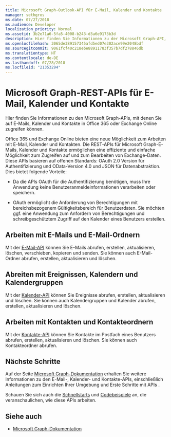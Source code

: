 ```yaml
---
title: Microsoft Graph-Outlook-API für E-Mail, Kalender und Kontakte
manager: sethgros
ms.date: 07/27/2018
ms.audience: Developer
localization_priority: Normal
ms.assetid: 3b2e71a6-5fa5-4008-b243-d3a6e9173b3d
description: Hier finden Sie Informationen zu der Microsoft Graph-API, mit denen Sie auf E-Mails, Kalender und Kontakte in Office 365 oder Exchange Online zugreifen können.
ms.openlocfilehash: 3065de389157345afd5ed07e302ace99e2048bdf
ms.sourcegitcommit: 9061fcf40c218ebe88911783f357b7df278846db
ms.translationtype: HT
ms.contentlocale: de-DE
ms.lasthandoff: 07/28/2018
ms.locfileid: "21353294"
---
```

# <a name="microsoft-graph-rest-apis-for-mail-calendars-and-contacts"></a>Microsoft Graph-REST-APIs für E-Mail, Kalender und Kontakte

Hier finden Sie Informationen zu den Microsoft Graph-APIs, mit denen Sie auf E-Mails, Kalender und Kontakte in Office 365 oder Exchange Online zugreifen können.

Office 365 und Exchange Online bieten eine neue Möglichkeit zum Arbeiten mit E-Mail, Kalender und Kontakten. Die REST-APIs für Microsoft Graph-E-Mails, Kalender und Kontakte ermöglichen eine effiziente und einfache Möglichkeit zum Zugreifen auf und zum Bearbeiten von Exchange-Daten. Diese APIs basieren auf offenen Standards: OAuth 2.0 Version für Authentifizierung und OData-Version 4.0 und JSON für Datenabstraktion. Dies bietet folgende Vorteile:

- Da die APIs OAuth für die Authentifizierung benötigen, muss Ihre Anwendung keine Benutzeranmeldeinformationen verarbeiten oder speichern.

- OAuth ermöglicht die Anforderung von Berechtigungen mit bereichsbezogenem Gültigkeitsbereich für Benutzerdaten. Sie möchten ggf. eine Anwendung zum Anfordern von Berechtigungen und schreibgeschütztem Zugriff auf den Kalender eines Benutzers erstellen.

## <a name="work-with-email-and-mail-folders"></a>Arbeiten mit E-Mails und E-Mail-Ordnern

Mit der [E-Mail-API](https://developer.microsoft.com/graph/docs/concepts/outlook-mail-concept-overview) können Sie E-Mails abrufen, erstellen, aktualisieren, löschen, verschieben, kopieren und senden. Sie können auch E-Mail-Ordner abrufen, erstellen, aktualisieren und löschen. 
  
## <a name="work-with-events-calendars-and-calendar-groups"></a>Abreiten mit Ereignissen, Kalendern und Kalendergruppen

Mit der [Kalender-API](https://developer.microsoft.com/graph/docs/concepts/outlook-calendar-concept-overview) können Sie Ereignisse abrufen, erstellen, aktualisieren und löschen. Sie können auch Kalendergruppen und Kalender abrufen, erstellen, aktualisieren und löschen. 
  
## <a name="work-with-contacts-and-contact-folders"></a>Arbeiten mit Kontakten und Kontakteordnern

Mit der [Kontakte-API](https://developer.microsoft.com/graph/docs/concepts/outlook-contacts-concept-overview) können Sie Kontakte im Postfach eines Benutzers abrufen, erstellen, aktualisieren und löschen. Sie können auch Kontakteordner abrufen. 
  
## <a name="next-steps"></a>Nächste Schritte

Auf der Seite [Microsoft Graph-Dokumentation](https://developer.microsoft.com/graph/docs/concepts/overview) erhalten Sie weitere Informationen zu den E-Mail-, Kalender- und Kontakte-APIs, einschließlich Anleitungen zum Einrichten Ihrer Umgebung und Erste Schritte mit APIs . 

Schauen Sie sich auch die [Schnellstarts](https://developer.microsoft.com/graph/quick-start) und [Codebeispiele](https://developer.microsoft.com/office/gallery/?filterBy=Samples,Microsoft%20Graph) an, die veranschaulichen, wie diese APIs arbeiten. 
  
## <a name="see-also"></a>Siehe auch

- [Microsoft Graph-Dokumentation](https://developer.microsoft.com/graph/docs/concepts/overview)   

